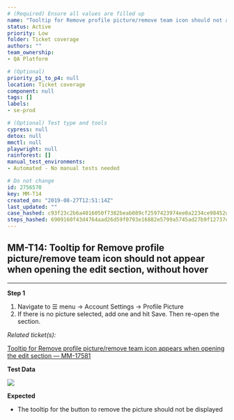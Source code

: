 ```yaml
---
# (Required) Ensure all values are filled up
name: "Tooltip for Remove profile picture/remove team icon should not appear when opening the edit section, without hover"
status: Active
priority: Low
folder: Ticket coverage
authors: ""
team_ownership: 
- QA Platform

# (Optional)
priority_p1_to_p4: null
location: Ticket coverage
component: null
tags: []
labels: 
- se-prod

# (Optional) Test type and tools
cypress: null
detox: null
mmctl: null
playwright: null
rainforest: []
manual_test_environments: 
- Automated - No manual tests needed

# Do not change
id: 2756570
key: MM-T14
created_on: "2019-08-27T12:51:14Z"
last_updated: ""
case_hashed: c93f23c2b6a4016050f7382beab089cf2597423974ee0a2234ce98452d208b57a4302355ecc4f51c0a2b5e0a88c83454
steps_hashed: 6909160f43d4764aad26d59f0793e16882e5799a5745ad27b9f12737d60f27c38593e40019df64e90465ee1c7b38e7a1
---
```


<!-- (Auto-generated) Based on frontmatter's "key" and "name" -->

## MM-T14: Tooltip for Remove profile picture/remove team icon should not appear when opening the edit section, without hover

---

**Step 1**

1. Navigate to ☰ menu → Account Settings → Profile Picture
2. If there is no picture selected, add one and hit Save. Then re-open the section.

_Related ticket(s):_

[Tooltip for Remove profile picture/remove team icon appears when opening the edit section — MM-17581](https://mattermost.atlassian.net/browse/MM-17581)

**Test Data**

![](https://smartbear-tm4j-prod-us-west-2-attachment-rich-text.s3.us-west-2.amazonaws.com/embedded-f3277290f945470c4add5d21ef3dc7ca7b74388fc7152bfb6b99ae58c66a95a8-1566920989921-2019-08-27_11-47-33.png)

**Expected**

- The tooltip for the button to remove the picture should not be displayed
